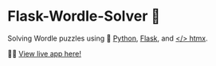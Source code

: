 # Flask-Wordle-Solver 🧩

Solving Wordle puzzles using 🐍 [Python](https://www.python.org/), [Flask](https://flask.palletsprojects.com/en/2.0.x/), and [</> htmx](https://htmx.org/).

👨‍💻 [View live app here!](https://flask-wordle-solver.onrender.com)
